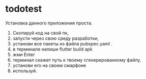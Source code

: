 # todotest


Установка данного приложения проста. 

1. Скопируй код на свой пк, 
2. запусти через свою среду разработки, 
2. установи все пакеты из файла pubspec.yaml . 
3. в терминале напиши flutter build apk 
4. жми Enter
5. терминал скажет путь к твоему сгенерированному файлу. 
6. установи его на своем смарфоне
7. используй. 

